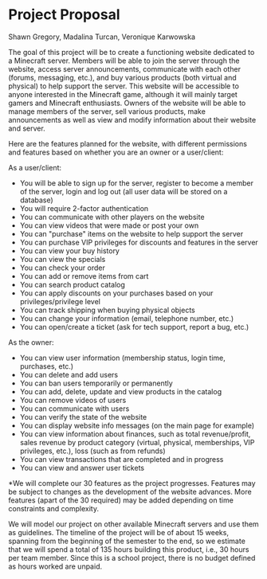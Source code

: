 # Project Proposal

Shawn Gregory, Madalina Turcan, Veronique Karwowska

The goal of this project will be to create a functioning website dedicated to a Minecraft server. Members will be able to join the server through the website, access server announcements, communicate with each other (forums, messaging, etc.), and buy various products (both virtual and physical) to help support the server. This website will be accessible to anyone interested in the Minecraft game, although it will mainly target gamers and Minecraft enthusiasts. Owners of the website will be able to manage members of the server, sell various products, make announcements as well as view and modify information about their website and server.

Here are the features planned for the website, with different permissions and features based on whether you are an owner or a user/client:

As a user/client:

- You will be able to sign up for the server, register to become a member of the server, login and log out (all user data will be stored on a database)
- You will require 2-factor authentication
- You can communicate with other players on the website
- You can view videos that were made or post your own
- You can &quot;purchase&quot; items on the website to help support the server
- You can purchase VIP privileges for discounts and features in the server
- You can view your buy history
- You can view the specials
- You can check your order
- You can add or remove items from cart
- You can search product catalog
- You can apply discounts on your purchases based on your privileges/privilege level
- You can track shipping when buying physical objects
- You can change your information (email, telephone number, etc.)
- You can open/create a ticket (ask for tech support, report a bug, etc.)

As the owner:

- You can view user information (membership status, login time, purchases, etc.)
- You can delete and add users
- You can ban users temporarily or permanently
- You can add, delete, update and view products in the catalog
- You can remove videos of users
- You can communicate with users
- You can verify the state of the website
- You can display website info messages (on the main page for example)
- You can view information about finances, such as total revenue/profit, sales revenue by product category (virtual, physical, memberships, VIP privileges, etc.), loss (such as from refunds)
- You can view transactions that are completed and in progress
- You can view and answer user tickets

\*We will complete our 30 features as the project progresses. Features may be subject to changes as the development of the website advances. More features (apart of the 30 required) may be added depending on time constraints and complexity.

We will model our project on other available Minecraft servers and use them as guidelines. The timeline of the project will be of about 15 weeks, spanning from the beginning of the semester to the end, so we estimate that we will spend a total of 135 hours building this product, i.e., 30 hours per team member. Since this is a school project, there is no budget defined as hours worked are unpaid.